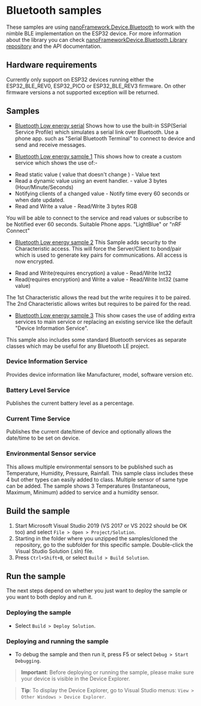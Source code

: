 # Bluetooth samples

These samples are using [nanoFramework.Device.Bluetooth](https://github.com/nanoframework/nanoFramework.Device.Bluetooth) to work with the nimble BLE implementation on the ESP32 device. For more information about the library you can check [nanoFrameworkDevice.Bluetooth Library repository](https://github.com/nanoframework/nanoFramework.Device.Bluetooth) and the API documentation.

## Hardware requirements

Currently only support on ESP32 devices running either the ESP32_BLE_REV0, ESP32_PICO or ESP32_BLE_REV3 firmware.
On other firmware versions a not supported exception will be returned.

## Samples

* [Bluetooth Low energy serial](BluetoothLESerial)
Shows how to use the built-in SSP(Serial Service Profile) which simulates a serial link over Bluetooth. Use a phone app. 
such as "Serial Bluetooth Terminal" to connect to device and send and receive messages.

* [Bluetooth Low energy sample 1](BluetoothLESample1)
This shows how to create a custom service which shows the use of:-

- Read static value ( value that doesn't change ) - Value text
- Read a dynamic value using an event handler.    - value 3 bytes (Hour/Minute/Seconds)
- Notifying clients of a changed value            - Notify time every 60 seconds or when date updated.
- Read and Write a value                          - Read/Write 3 bytes RGB

You will be able to connect to the service and read values or subscribe to be Notified ever 60 seconds.
Suitable Phone apps. "LightBlue" or "nRF Connect"

* [Bluetooth Low energy sample 2](BluetoothLESample2)
This Sample adds security to the Characteristic access. This will force the Server/Client to bond/pair which is 
used to generate key pairs for communications. All access is now encrypted. 

- Read and Write(requires encryption) a value                          - Read/Write Int32
- Read(requires encryption) and Write a value                          - Read/Write Int32 (same value)

The 1st Characteristic allows the read but the write requires it to be paired.
The 2nd Characteristic allows writes but requires to be paired for the read.

* [Bluetooth Low energy sample 3](BluetoothLESample3)
This show cases the use of adding extra services to main service or replacing an existing service 
like the default "Device Information Service". 

This sample also includes some standard Bluetooth services as separate classes which may be useful 
for any Bluetooth LE project.

### Device Information Service 
Provides device information like Manufacturer, model, software version etc.

### Battery Level Service
Publishes the current battery level as a percentage.

### Current Time Service
Publishes the current date/time of device and optionally allows the date/time to be set on device.

### Environmental Sensor service
This allows multiple environmental sensors to be published such as Temperature, Humidity, Pressure, Rainfall.
This sample class includes these 4 but other types can easily added to class. Multiple sensor of same type can be added.
The sample shows 3 Temperatures (Instantaneous, Maximum, Minimum) added to service and a humidity sensor.

## Build the sample

1. Start Microsoft Visual Studio 2019 (VS 2017 or VS 2022 should be OK too) and select `File > Open > Project/Solution`.
1. Starting in the folder where you unzipped the samples/cloned the repository, go to the subfolder for this specific sample. Double-click the Visual Studio Solution (.sln) file.
1. Press `Ctrl+Shift+B`, or select `Build > Build Solution`.

## Run the sample

The next steps depend on whether you just want to deploy the sample or you want to both deploy and run it.

### Deploying the sample

- Select `Build > Deploy Solution`.

### Deploying and running the sample

- To debug the sample and then run it, press F5 or select `Debug > Start Debugging`.

> **Important**: Before deploying or running the sample, please make sure your device is visible in the Device Explorer.

> **Tip**: To display the Device Explorer, go to Visual Studio menus: `View > Other Windows > Device Explorer`.
